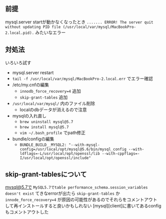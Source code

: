 ## 前提
mysql.server startが動かなくなったとき
`....... ERROR! The server quit without updating PID file (/usr/local/var/mysql/MacBookPro-2.local.pid).` みたいなエラー

## 対処法
いろいろ試す

- mysql.server restart
- `tail -f /usr/local/var/mysql/MacBookPro-2.local.err` でエラー確認
- /etc/my.cnfの編集
  - `innodb_force_recovery=4` 追加
  - `skip-grant-tables` 追加
- `/usr/local/var/mysql/` 内のファイル削除
  - localのdbデータが消えるので注意
- mysqlの入れ直し
  - `brew uninstall mysql@5.7`
  - `brew install mysql@5.7`
  - `vim ~/.bash_profile` でpath修正
- bundle/configの編集
  - `BUNDLE_BUILD__MYSQL2: "--with-mysql-config=/usr/local/opt/mysql@5.6/bin/mysql_config --with-ldflags=-L/usr/local/opt/openssl/lib --with-cppflags=-I/usr/local/opt/openssl/include"`

## skip-grant-tablesについて
mysql@5.7で `MySQL5.7でtable performance_schema.session_variables doesn't exist` てきなerrorが出たら `skip-grant-tables` か `innode_force_recovery=4` が原因の可能性があるのでそれらをコメントアウトして再インストールすると良いかもしれない
[mysql][client]に書いてあるconfigもコメントアウトした
